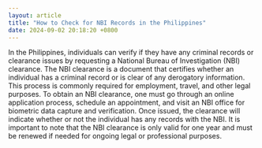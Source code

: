 ```yaml
---
layout: article
title: "How to Check for NBI Records in the Philippines"
date: 2024-09-02 20:18:20 +0800
---
```


<p>In the Philippines, individuals can verify if they have any criminal records or clearance issues by requesting a National Bureau of Investigation (NBI) clearance. The NBI clearance is a document that certifies whether an individual has a criminal record or is clear of any derogatory information. This process is commonly required for employment, travel, and other legal purposes. To obtain an NBI clearance, one must go through an online application process, schedule an appointment, and visit an NBI office for biometric data capture and verification. Once issued, the clearance will indicate whether or not the individual has any records with the NBI. It is important to note that the NBI clearance is only valid for one year and must be renewed if needed for ongoing legal or professional purposes.</p>